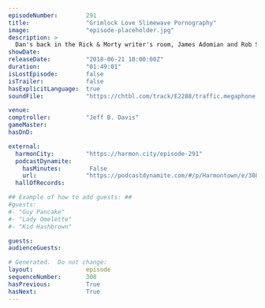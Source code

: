 ```yaml
---
episodeNumber:        291
title:                "Grimlock Love Slimewave Pornography"
image:                "episode-placeholder.jpg"
description: >
  Dan's back in the Rick & Morty writer's room, James Adomian and Rob Schrab face off with cartoon voices doing unspeakable things, Spencer says Binkis a lot. Featuring Dan Harmon, Jeff Bryan Davis, Spencer Crittenden, James Adomian, Rob Schrab and Stev...
showDate:             
releaseDate:          "2018-06-21 10:00:00Z"
duration:             "01:49:01"
isLostEpisode:        false
isTrailer:            false
hasExplicitLanguage:  true
soundFile:            "https://chtbl.com/track/E2288/traffic.megaphone.fm/STA7618204728.mp3?updated=1596862467"

venue:                
comptroller:          "Jeff B. Davis"
gameMaster:           
hasDnD:               

external:
  harmonCity:         "https://harmon.city/episode-291"
  podcastDynamite:
    hasMinutes:        False
    url:              "https://podcastdynamite.com/#/p/Harmontown/e/308/291"
  hallOfRecords:      

## Example of how to add guests: ##
#guests:
#- "Guy Pancake"
#- "Lady Omelette"
#- "Kid Hashbrown"

guests:
audienceGuests:

# Generated.  Do not change:
layout:               episode
sequenceNumber:       308
hasPrevious:          True
hasNext:              True
---
```


<!-- The episode description will be rendered here -->
<!-- Add your content below here -->

